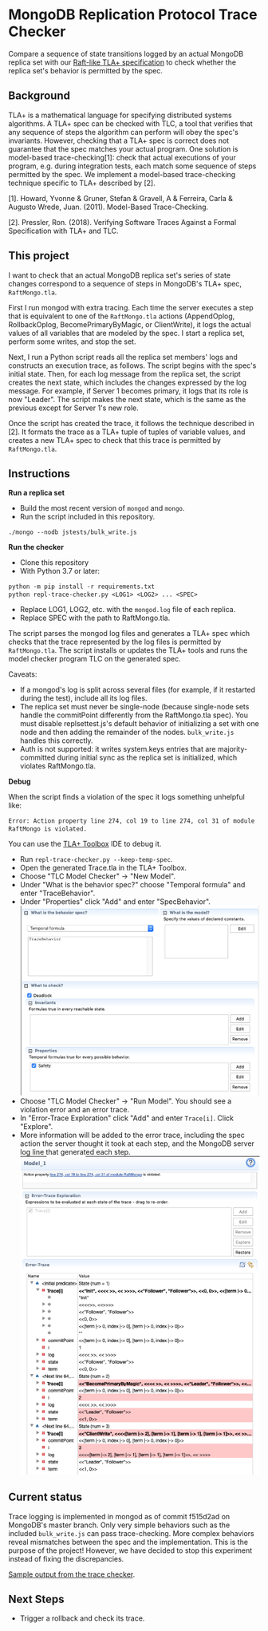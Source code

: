 # MongoDB Replication Protocol Trace Checker

Compare a sequence of state transitions logged by an actual MongoDB replica set with our
[Raft-like TLA+ specification](https://github.com/mongodb/mongo/blob/master/src/mongo/db/repl/tla_plus/RaftMongo.tla)
to check whether the replica set's behavior is permitted by the spec.

## Background

TLA+ is a mathematical language for specifying distributed systems algorithms.
A TLA+ spec can be checked with TLC, a tool that verifies that any sequence of
steps the algorithm can perform will obey the spec's invariants. However,
checking that a TLA+ spec is correct does not guarantee that the spec matches
your actual program. One solution is model-based trace-checking[1]: check that
actual executions of your program, e.g. during integration tests, each match
some sequence of steps permitted by the spec. We implement a model-based
trace-checking technique specific to TLA+ described by [2]. 

[1]. Howard, Yvonne & Gruner, Stefan & Gravell, A & Ferreira, Carla & Augusto
Wrede, Juan. (2011). Model-Based Trace-Checking.

[2]. Pressler, Ron. (2018).  Verifying Software Traces Against a Formal 
Specification with TLA+ and TLC.

## This project

I want to check that an actual MongoDB replica set's series of state changes
correspond to a sequence of steps in MongoDB's TLA+ spec, `RaftMongo.tla`.

First I run mongod with extra tracing. Each time the server executes a step
that is equivalent to one of the `RaftMongo.tla` actions (AppendOplog,
RollbackOplog, BecomePrimaryByMagic, or ClientWrite), it logs the actual values
of all variables that are modeled by the spec. I start a replica set, perform
some writes, and stop the set.

Next, I run a Python script reads all the replica set members' logs and
constructs an execution trace, as follows. The script begins with the spec's
initial state.
Then, for each log message from the replica set, the script
creates the next state, which includes the changes expressed by the log
message. For example, if Server 1 becomes primary, it logs that its role is now
"Leader". The script makes the next state, which is the same as the previous
except for Server 1's new role.

Once the script has created the trace, it follows the technique described in
[2]. It formats the trace as a TLA+ tuple of tuples of variable values, and
creates a new TLA+ spec to check that this trace is permitted by
`RaftMongo.tla`. 

## Instructions

**Run a replica set**

* Build the most recent version of `mongod` and `mongo`.
* Run the script included in this repository.
```
./mongo --nodb jstests/bulk_write.js
```

**Run the checker**

* Clone this repository
* With Python 3.7 or later:

```
python -m pip install -r requirements.txt
python repl-trace-checker.py <LOG1> <LOG2> ... <SPEC>
```
* Replace LOG1, LOG2, etc. with the `mongod.log` file of each replica.
* Replace SPEC with the path to RaftMongo.tla.

The script parses the mongod log files and generates a TLA+ spec which checks
that the trace represented by the log files is permitted by `RaftMongo.tla`.
The script installs or updates the TLA+ tools and runs the model checker program
TLC on the generated spec.

Caveats:
* If a mongod's log is split across several files (for example, if it restarted
  during the test), include all its log files.
* The replica set must never be single-node (because single-node sets handle
  the commitPoint differently from the RaftMongo.tla spec). You must disable
  replsettest.js's default behavior of initializing a set with one node and then
  adding the remainder of the nodes. `bulk_write.js` handles this correctly.
* Auth is not supported: it writes system.keys entries that are 
  majority-committed during initial sync as the replica set is initialized,
  which violates RaftMongo.tla.

**Debug**

When the script finds a violation of the spec it logs something unhelpful like:

```
Error: Action property line 274, col 19 to line 274, col 31 of module RaftMongo is violated.
```

You can use the [TLA+ Toolbox](https://github.com/tlaplus/tlaplus/releases) IDE 
to debug it.

* Run `repl-trace-checker.py --keep-temp-spec`.
* Open the generated Trace.tla in the TLA+ Toolbox.
* Choose "TLC Model Checker" -> "New Model".
* Under "What is the behavior spec?" choose "Temporal formula" and enter 
  "TraceBehavior".
* Under "Properties" click "Add" and enter "SpecBehavior".
![Model Overview](https://raw.githubusercontent.com/ajdavis/repl-trace-checker/master/readme-images/model-overview.png)
* Choose "TLC Model Checker" -> "Run Model". You should see a violation error
and an error trace.
* In "Error-Trace Exploration" click "Add" and enter `Trace[i]`. Click 
  "Explore".
* More information will be added to the error trace, including the spec action
  the server thought it took at each step, and the MongoDB server log line that
  generated each step.  
![Error Trace](https://raw.githubusercontent.com/ajdavis/repl-trace-checker/master/readme-images/error-trace.png)

## Current status

Trace logging is implemented in mongod as of commit f515d2ad on MongoDB's master 
branch. Only very simple behaviors such as the included `bulk_write.js` can
pass trace-checking. More complex behaviors reveal mismatches between the spec
and the implementation. This is the purpose of the project! However, we have
decided to stop this experiment instead of fixing the discrepancies.

[Sample output from the trace checker](./sample-output.txt).

## Next Steps

* Trigger a rollback and check its trace.
